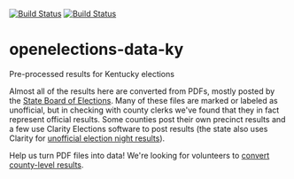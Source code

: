 [![Build Status](https://github.com/openelections/openelections-data-ky/actions/workflows/data_tests.yml/badge.svg?branch=master)](https://github.com/openelections/openelections-data-ky/actions)
[![Build Status](https://github.com/openelections/openelections-data-ky/actions/workflows/format_tests.yml/badge.svg?branch=master)](https://github.com/openelections/openelections-data-ky/actions)

# openelections-data-ky
Pre-processed results for Kentucky elections

Almost all of the results here are converted from PDFs, mostly posted by the [State Board of Elections](https://elect.ky.gov/results/2010-2019/Pages/default.aspx). Many of these files are marked or labeled as unofficial, but in checking with county clerks we've found that they in fact represent official results. Some counties post their own precinct results and a few use Clarity Elections software to post results (the state also uses Clarity for [unofficial election night results](https://results.enr.clarityelections.com/KY/)).

Help us turn PDF files into data! We're looking for volunteers to [convert county-level results](https://github.com/openelections/openelections-data-ky/issues/1).
